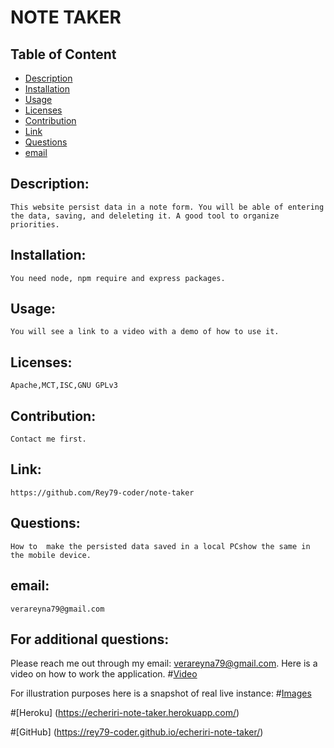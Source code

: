 
# NOTE TAKER

## Table of Content

- [Description](#Description)
- [Installation](#Installation)
- [Usage](#Usage)
- [Licenses](#Licenses)
- [Contribution](#Contribution)
- [Link](#Link)
- [Questions](#Questions)
- [email](#email)

## Description:
    This website persist data in a note form. You will be able of entering the data, saving, and deleleting it. A good tool to organize priorities.
## Installation:
    You need node, npm require and express packages.
## Usage:
    You will see a link to a video with a demo of how to use it.
## Licenses:
    Apache,MCT,ISC,GNU GPLv3
## Contribution:
    Contact me first.
## Link:
    https://github.com/Rey79-coder/note-taker
## Questions:
    How to  make the persisted data saved in a local PCshow the same in the mobile device.
## email:
    verareyna79@gmail.com

## For additional questions:
   Please reach me out through my email: verareyna79@gmail.com.
   Here is a video on how to work the application.
#[Video](https://youtu.be/5JcQzPESWo4)

For illustration purposes here is a snapshot of real live instance:
#[Images](https://raw.githubusercontent.com/Rey79-coder/echeriri-note-taker/main/public/assets/img/echeriri-note-taker.png)

#[Heroku] (https://echeriri-note-taker.herokuapp.com/)

#[GitHub] (https://rey79-coder.github.io/echeriri-note-taker/)
